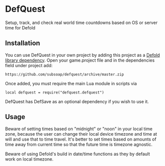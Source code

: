 # DefQuest
Setup, track, and check real world time countdowns based on OS or server time for Defold

## Installation
You can use DefQuest in your own project by adding this project as a [Defold library dependency](http://www.defold.com/manuals/libraries/). Open your game.project file and in the dependencies field under project add:

	https://github.com/subsoap/defquest/archive/master.zip
  
Once added, you must require the main Lua module in scripts via

```
local defquest = require("defquest.defquest")
```

DefQuest has DefSave as an optional dependency if you wish to use it.

## Usage

Beware of setting times based on "midnight" or "noon" in your local time zone, because the user can change their local device timezone and time at will and use that to time travel. It's better to set times based on amounts of time away from current time so that the future time is timezone agnostic.

Beware of using Defold's build in date/time functions as they by default work on local timezone.

##